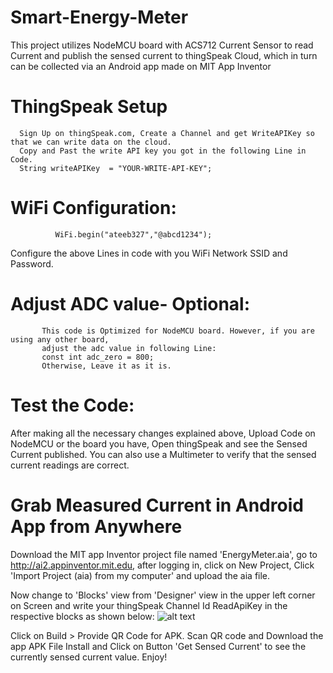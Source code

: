 # Smart-Energy-Meter
This project utilizes NodeMCU board with ACS712 Current Sensor to read Current and publish the sensed current to thingSpeak Cloud, which in turn can be collected via an Android app made on MIT App Inventor

# ThingSpeak Setup
      Sign Up on thingSpeak.com, Create a Channel and get WriteAPIKey so that we can write data on the cloud. 
      Copy and Past the write API key you got in the following Line in Code.
      String writeAPIKey  = "YOUR-WRITE-API-KEY";
      
# WiFi Configuration: 
              WiFi.begin("ateeb327","@abcd1234"); 
Configure the above Lines in code with you WiFi Network SSID and Password. 

# Adjust ADC value- Optional:
           This code is Optimized for NodeMCU board. However, if you are using any other board,
           adjust the adc value in following Line:
           const int adc_zero = 800;
           Otherwise, Leave it as it is. 
# Test the Code:
After making all the necessary changes explained above, Upload Code on NodeMCU or the board you have, Open thingSpeak 
and see the Sensed Current published. 
You can also use a Multimeter to verify that the sensed current readings are correct. 

# Grab Measured Current in Android App from Anywhere
Download the MIT app Inventor project file named 'EnergyMeter.aia', go to http://ai2.appinventor.mit.edu, 
after logging in, click on New Project, Click 'Import Project (aia) from my computer'
and upload the aia file. 

Now change to 'Blocks' view from 'Designer' view in the upper left corner on Screen and write your thingSpeak Channel Id 
ReadApiKey in the respective blocks as shown below:
![alt text](https://imgur.com/01nen1X)

Click on Build > Provide QR Code for APK. Scan QR code and Download the app APK File Install and
Click on Button 'Get Sensed Current' to see the currently sensed current value. Enjoy!
